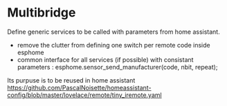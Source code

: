 # Multibridge

Define generic services to be called with parameters from home assistant.

- remove the clutter from defining one switch per remote code inside esphome
- common interface for all services (if possible) with consistant parameters : esphome.sensor_send_manufacturer(code, nbit, repeat);

Its purpuse is to be reused in home assistant https://github.com/PascalNoisette/homeassistant-config/blob/master/lovelace/remote/tiny_iremote.yaml 
